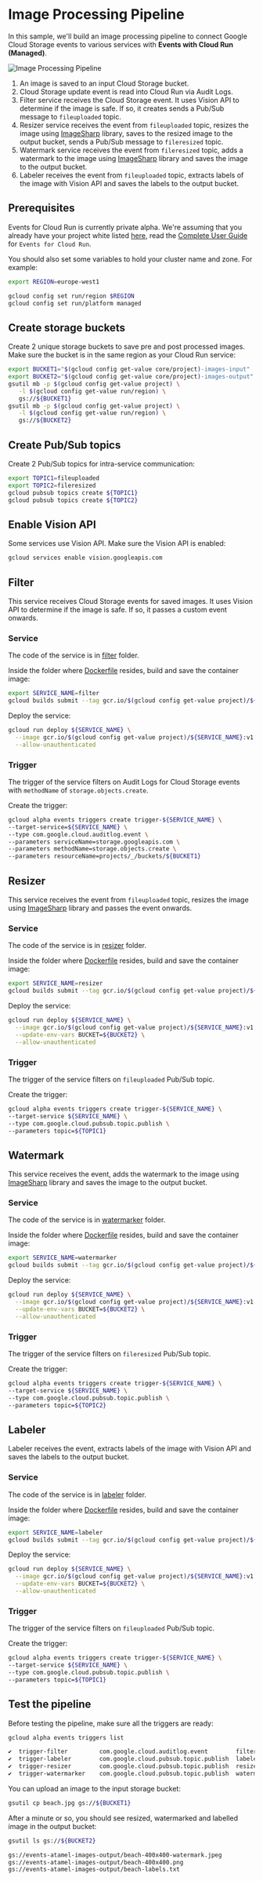 # Image Processing Pipeline

In this sample, we'll build an image processing pipeline to connect Google Cloud
Storage events to various services with **Events with Cloud Run (Managed)**.

![Image Processing Pipeline](./images/image-processing-pipeline.png)

1. An image is saved to an input Cloud Storage bucket.
2. Cloud Storage update event is read into Cloud Run via Audit Logs.
3. Filter service receives the Cloud Storage event. It uses Vision API to
   determine if the image is safe. If so, it creates sends a Pub/Sub message to
   `fileuploaded` topic.
4. Resizer service receives the event from `fileuploaded` topic, resizes the
   image using [ImageSharp](https://github.com/SixLabors/ImageSharp) library,
   saves to the resized image to the output bucket, sends a Pub/Sub message to
   `fileresized` topic.
5. Watermark service receives the event from `fileresized` topic, adds a
   watermark to the image using
   [ImageSharp](https://github.com/SixLabors/ImageSharp) library and saves the
   image to the output bucket.
6. Labeler receives the event from `fileuploaded` topic, extracts labels of the
   image with Vision API and saves the labels to the output bucket.

## Prerequisites

Events for Cloud Run is currently private alpha. We're assuming that you already
have your project white listed
[here](https://sites.google.com/corp/view/eventsforcloudrun), read the [Complete
User
Guide](https://drive.google.com/open?authuser=0&id=1cgvoMFzcVru_GbzNbZzxKCrKhw4ZJn4xdj2F0Q9pNx8)
for `Events for Cloud Run`.

You should also set some variables to hold your cluster name and zone. For
example:

```bash
export REGION=europe-west1

gcloud config set run/region $REGION
gcloud config set run/platform managed
```

## Create storage buckets

Create 2 unique storage buckets to save pre and post processed images. Make sure
the bucket is in the same region as your Cloud Run service:

```bash
export BUCKET1="$(gcloud config get-value core/project)-images-input"
export BUCKET2="$(gcloud config get-value core/project)-images-output"
gsutil mb -p $(gcloud config get-value project) \
   -l $(gcloud config get-value run/region) \
   gs://${BUCKET1}
gsutil mb -p $(gcloud config get-value project) \
   -l $(gcloud config get-value run/region) \
   gs://${BUCKET2}
```

## Create Pub/Sub topics

Create 2 Pub/Sub topics for intra-service communication:

```bash
export TOPIC1=fileuploaded
export TOPIC2=fileresized
gcloud pubsub topics create ${TOPIC1}
gcloud pubsub topics create ${TOPIC2}
```

## Enable Vision API

Some services use Vision API. Make sure the Vision API is enabled:

```bash
gcloud services enable vision.googleapis.com
```

## Filter

This service receives Cloud Storage events for saved images. It uses Vision API
to determine if the image is safe. If so, it passes a custom event onwards.

### Service

The code of the service is in
[filter](https://github.com/meteatamel/knative-tutorial/tree/master/eventing/image-processing-pipeline/filter)
folder.

Inside the folder where [Dockerfile](https://github.com/meteatamel/knative-tutorial/blob/master/eventing/image-processing-pipeline/filter/csharp/Dockerfile) resides, build and save the container
image:

```bash
export SERVICE_NAME=filter
gcloud builds submit --tag gcr.io/$(gcloud config get-value project)/${SERVICE_NAME}:v1
```

Deploy the service:

```bash
gcloud run deploy ${SERVICE_NAME} \
  --image gcr.io/$(gcloud config get-value project)/${SERVICE_NAME}:v1 \
  --allow-unauthenticated
```

### Trigger

The trigger of the service filters on Audit Logs for Cloud Storage events with
`methodName` of `storage.objects.create`.

Create the trigger:

```bash
gcloud alpha events triggers create trigger-${SERVICE_NAME} \
--target-service=${SERVICE_NAME} \
--type com.google.cloud.auditlog.event \
--parameters serviceName=storage.googleapis.com \
--parameters methodName=storage.objects.create \
--parameters resourceName=projects/_/buckets/${BUCKET1}
```

## Resizer

This service receives the event from `fileuploaded` topic, resizes the image using
[ImageSharp](https://github.com/SixLabors/ImageSharp) library and passes the
event onwards.

### Service

The code of the service is in [resizer](https://github.com/meteatamel/knative-tutorial/tree/master/eventing/image-processing-pipeline/resizer)
folder.

Inside the folder where [Dockerfile](https://github.com/meteatamel/knative-tutorial/tree/master/eventing/image-processing-pipeline/resizer/csharp/Dockerfile) resides, build and save the container
image:

```bash
export SERVICE_NAME=resizer
gcloud builds submit --tag gcr.io/$(gcloud config get-value project)/${SERVICE_NAME}:v1
```

Deploy the service:

```bash
gcloud run deploy ${SERVICE_NAME} \
  --image gcr.io/$(gcloud config get-value project)/${SERVICE_NAME}:v1 \
  --update-env-vars BUCKET=${BUCKET2} \
  --allow-unauthenticated
```

### Trigger

The trigger of the service filters on `fileuploaded` Pub/Sub topic.

Create the trigger:

```bash
gcloud alpha events triggers create trigger-${SERVICE_NAME} \
--target-service ${SERVICE_NAME} \
--type com.google.cloud.pubsub.topic.publish \
--parameters topic=${TOPIC1}
```

## Watermark

This service receives the event, adds the watermark to the image using
[ImageSharp](https://github.com/SixLabors/ImageSharp) library and saves the
image to the output bucket.

### Service

The code of the service is in [watermarker](https://github.com/meteatamel/knative-tutorial/tree/master/eventing/image-processing-pipeline/watermarker)
folder.

Inside the folder where [Dockerfile](https://github.com/meteatamel/knative-tutorial/tree/master/eventing/image-processing-pipeline/watermarker/csharp/Dockerfile) resides, build and save the container
image:

```bash
export SERVICE_NAME=watermarker
gcloud builds submit --tag gcr.io/$(gcloud config get-value project)/${SERVICE_NAME}:v1
```

Deploy the service:

```bash
gcloud run deploy ${SERVICE_NAME} \
  --image gcr.io/$(gcloud config get-value project)/${SERVICE_NAME}:v1 \
  --update-env-vars BUCKET=${BUCKET2} \
  --allow-unauthenticated
```

### Trigger

The trigger of the service filters on `fileresized` Pub/Sub topic.

Create the trigger:

```bash
gcloud alpha events triggers create trigger-${SERVICE_NAME} \
--target-service ${SERVICE_NAME} \
--type com.google.cloud.pubsub.topic.publish \
--parameters topic=${TOPIC2}
```

## Labeler

Labeler receives the event, extracts labels of the image with Vision API and
saves the labels to the output bucket.

### Service

The code of the service is in [labeler](https://github.com/meteatamel/knative-tutorial/tree/master/eventing/image-processing-pipeline/labeler)
folder.

Inside the folder where [Dockerfile](https://github.com/meteatamel/knative-tutorial/tree/master/eventing/image-processing-pipeline/labeler/csharp/Dockerfile) resides, build and save the container
image:

```bash
export SERVICE_NAME=labeler
gcloud builds submit --tag gcr.io/$(gcloud config get-value project)/${SERVICE_NAME}:v1
```

Deploy the service:

```bash
gcloud run deploy ${SERVICE_NAME} \
  --image gcr.io/$(gcloud config get-value project)/${SERVICE_NAME}:v1 \
  --update-env-vars BUCKET=${BUCKET2} \
  --allow-unauthenticated
```

### Trigger

The trigger of the service filters on `fileuploaded` Pub/Sub topic.

Create the trigger:

```bash
gcloud alpha events triggers create trigger-${SERVICE_NAME} \
--target-service ${SERVICE_NAME} \
--type com.google.cloud.pubsub.topic.publish \
--parameters topic=${TOPIC1}
```

## Test the pipeline

Before testing the pipeline, make sure all the triggers are ready:

```bash
gcloud alpha events triggers list

✔  trigger-filter         com.google.cloud.auditlog.event        filter
✔  trigger-labeler        com.google.cloud.pubsub.topic.publish  labeler
✔  trigger-resizer        com.google.cloud.pubsub.topic.publish  resizer
✔  trigger-watermarker    com.google.cloud.pubsub.topic.publish  watermarker
```

You can upload an image to the input storage bucket:

```bash
gsutil cp beach.jpg gs://${BUCKET1}
```

After a minute or so, you should see resized, watermarked and labelled image in
the output bucket:

```bash
gsutil ls gs://${BUCKET2}

gs://events-atamel-images-output/beach-400x400-watermark.jpeg
gs://events-atamel-images-output/beach-400x400.png
gs://events-atamel-images-output/beach-labels.txt
```
